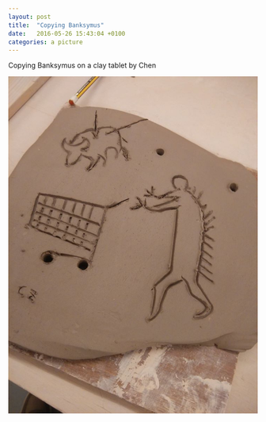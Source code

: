 ```yaml
---
layout: post
title:  "Copying Banksymus"
date:   2016-05-26 15:43:04 +0100
categories: a picture
---
```

Copying Banksymus on a clay tablet by Chen

![copying bankysmus](https://raw.githubusercontent.com/icaruszhu/icaruszhu.github.io/master/_posts/Icarus%20Banksymus%20Maximus.jpg?token=ALENQRCVXPLQCR2KMNEC57S6CXNTE)